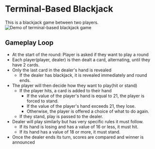# Terminal-Based Blackjack
This is a blackjack game between two players. 
![Demo of terminal-based blackjack game](https://i.imgur.com/CuWdZ62.gif)
## Gameplay Loop
+ At the start of the round: Player is asked if they want to play a round
+ Each player(player, dealer) is then dealt a card, alternating, until they have 2 cards.
+ Only the last card in the dealer's hand is revealed
  + If the dealer has blackjack, it is revealed immediately and round ends.
+ The player will then decide how they want to play(hit or stand)
  + If the player hits, a card is added to their hand
    + If the value of the player's hand is equal to 21, the player is forced to stand.
    + If the value of the player's hand exceeds 21, they lose.
    + Otherwise, the player is offered a choice of what to do again.
  + If they stand, play is passed to the dealer.
+ Dealer will play similarly but has very specific rules it must follow.
  + If its hand is losing and has a value of 16 or less, it must hit.
  + If its hand has a value of 18 or more, it must stand.
+ Once the dealer ends its turn, scores are compared and winner is announced

